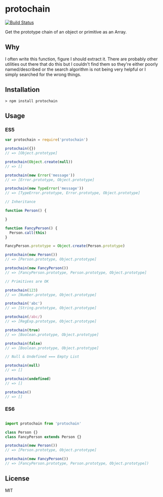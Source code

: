 # protochain

[![Build Status](https://travis-ci.org/timoxley/protochain.svg?branch=master)](https://travis-ci.org/timoxley/protochain)

Get the prototype chain of an object or primitive as an Array.

## Why

I often write this function, figure I should extract it. There are
probably other utilities out there that do this but I couldn't find
them so they're either poorly named/described or the search algorithm is not being very helpful or I simply searched for the wrong things.

## Installation

```
> npm install protochain
```

## Usage

### ES5

```js
var protochain = require('protochain')

protochain({})
// => [Object.prototype]

protochain(Object.create(null))
// => []

protochain(new Error('message'))
// => [Error.prototype, Object.prototype]

protochain(new TypeError('message'))
// => [TypeError.prototype, Error.prototype, Object.prototype]

// Inheritance

function Person() {

}

function FancyPerson() {
  Person.call(this)
}

FancyPerson.prototype = Object.create(Person.prototype)

protochain(new Person())
// => [Person.prototype, Object.prototype]

protochain(new FancyPerson())
// => [FancyPerson.prototype, Person.prototype, Object.prototype]

// Primitives are OK

protochain(123)
// => [Number.prototype, Object.prototype]

protochain('abc')
// => [String.prototype, Object.prototype]

protochain(/abc/)
// => [RegExp.prototype, Object.prototype]

protochain(true)
// => [Boolean.prototype, Object.prototype]

protochain(false)
// => [Boolean.prototype, Object.prototype]

// Null & Undefined === Empty List

protochain(null)
// => []

protochain(undefined)
// => []

protochain()
// => []
```

### ES6

```js

import protochain from 'protochain'

class Person {}
class FancyPerson extends Person {}

protochain(new Person())
// => [Person.prototype, Object.prototype]

protochain(new FancyPerson())
// => [FancyPerson.prototype, Person.prototype, Object.prototype])

```

## License

MIT
